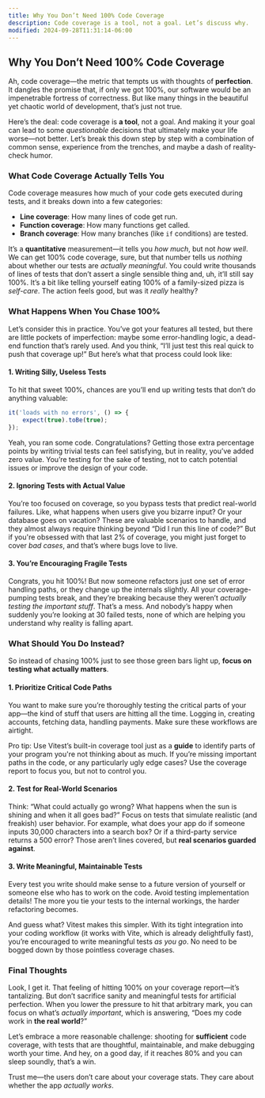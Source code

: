 ```yaml
---
title: Why You Don’t Need 100% Code Coverage
description: Code coverage is a tool, not a goal. Let’s discuss why.
modified: 2024-09-28T11:31:14-06:00
---
```


## Why You Don’t Need 100% Code Coverage

Ah, code coverage—the metric that tempts us with thoughts of **perfection**. It dangles the promise that, if only we got 100%, our software would be an impenetrable fortress of correctness. But like many things in the beautiful yet chaotic world of development, that’s just not true.

Here’s the deal: code coverage is **a tool**, not a goal. And making it your goal can lead to some *questionable* decisions that ultimately make your life worse—not better. Let’s break this down step by step with a combination of common sense, experience from the trenches, and maybe a dash of reality-check humor.

### What Code Coverage Actually Tells You

Code coverage measures how much of your code gets executed during tests, and it breaks down into a few categories:

- **Line coverage**: How many lines of code get run.
- **Function coverage**: How many functions get called.
- **Branch coverage**: How many branches (like `if` conditions) are tested.

It’s a **quantitative** measurement—it tells you *how much*, but not *how well*. We can get 100% code coverage, sure, but that number tells us *nothing* about whether our tests are *actually meaningful*. You could write thousands of lines of tests that don’t assert a single sensible thing and, uh, it’ll still say 100%. It’s a bit like telling yourself eating 100% of a family-sized pizza is *self-care*. The action feels good, but was it *really* healthy?

### What Happens When You Chase 100%

Let’s consider this in practice. You’ve got your features all tested, but there are little pockets of imperfection: maybe some error-handling logic, a dead-end function that’s rarely used. And you think, “I’ll just test this real quick to push that coverage up!” But here’s what that process could look like:

#### 1. Writing Silly, Useless Tests

To hit that sweet 100%, chances are you’ll end up writing tests that don’t do anything valuable:

```js
it('loads with no errors', () => {
	expect(true).toBe(true);
});
```

Yeah, you ran some code. Congratulations? Getting those extra percentage points by writing trivial tests can feel satisfying, but in reality, you’ve added zero value. You’re testing for the sake of testing, not to catch potential issues or improve the design of your code.

#### 2. Ignoring Tests with Actual Value

You’re too focused on coverage, so you bypass tests that predict real-world failures. Like, what happens when users give you bizarre input? Or your database goes on vacation? These are valuable scenarios to handle, and they almost always require thinking beyond “Did I run this line of code?” But if you're obsessed with that last 2% of coverage, you might just forget to cover *bad cases*, and that’s where bugs love to live.

#### 3. You’re Encouraging Fragile Tests

Congrats, you hit 100%! But now someone refactors just one set of error handling paths, or they change up the internals slightly. All your coverage-pumping tests break, and they’re breaking because they weren’t *actually testing the important stuff*. That’s a mess. And nobody’s happy when suddenly you’re looking at 30 failed tests, none of which are helping you understand why reality is falling apart.

### What Should You Do Instead?

So instead of chasing 100% just to see those green bars light up, **focus on testing what actually matters**.

#### 1. Prioritize Critical Code Paths

You want to make sure you’re thoroughly testing the critical parts of your app—the kind of stuff that users are hitting all the time. Logging in, creating accounts, fetching data, handling payments. Make sure these workflows are airtight.

Pro tip: Use Vitest’s built-in coverage tool just as a **guide** to identify parts of your program you're not thinking about as much. If you’re missing important paths in the code, or any particularly ugly edge cases? Use the coverage report to focus you, but not to control you.

#### 2. Test for Real-World Scenarios

Think: “What could actually go wrong? What happens when the sun is shining and when it all goes bad?” Focus on tests that simulate realistic (and freakish) user behavior. For example, what does your app do if someone inputs 30,000 characters into a search box? Or if a third-party service returns a 500 error? Those aren’t lines covered, but **real scenarios guarded against**.

#### 3. Write Meaningful, Maintainable Tests

Every test you write should make sense to a future version of yourself or someone else who has to work on the code. Avoid testing implementation details! The more you tie your tests to the internal workings, the harder refactoring becomes.

And guess what? Vitest makes this simpler. With its tight integration into your coding workflow (it works with Vite, which is already delightfully fast), you’re encouraged to write meaningful tests *as you go*. No need to be bogged down by those pointless coverage chases.

### Final Thoughts

Look, I get it. That feeling of hitting 100% on your coverage report—it’s tantalizing. But don’t sacrifice sanity and meaningful tests for artificial perfection. When you lower the pressure to hit that arbitrary mark, you can focus on what’s *actually important*, which is answering, “Does my code work in **the real world**?”

Let’s embrace a more reasonable challenge: shooting for **sufficient** code coverage, with tests that are thoughtful, maintainable, and make debugging worth your time. And hey, on a good day, if it reaches 80% and you can sleep soundly, that’s a win.

Trust me—the users don’t care about your coverage stats. They care about whether the app *actually works*.

```ts
```
